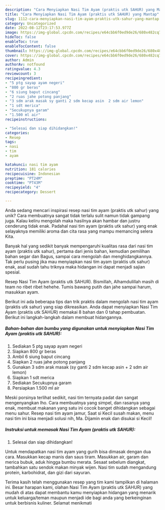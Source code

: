 ```yaml
---
description: "Cara Menyiapkan Nasi Tim Ayam (praktis utk SAHUR) yang Mantap"
title: "Cara Menyiapkan Nasi Tim Ayam (praktis utk SAHUR) yang Mantap"
slug: 1112-cara-menyiapkan-nasi-tim-ayam-praktis-utk-sahur-yang-mantap
category: Uncategorized
date: 2022-08-12T23:17:53.977Z
image: https://img-global.cpcdn.com/recipes/e64cbb6f0ed9de26/680x482cq70/nasi-tim-ayam-praktis-utk-sahur-foto-resep-utama.jpg
hideToc: false
enableToc: true
enableTocContent: false
thumbnail: https://img-global.cpcdn.com/recipes/e64cbb6f0ed9de26/680x482cq70/nasi-tim-ayam-praktis-utk-sahur-foto-resep-utama.jpg
cover: https://img-global.cpcdn.com/recipes/e64cbb6f0ed9de26/680x482cq70/nasi-tim-ayam-praktis-utk-sahur-foto-resep-utama.jpg
author: Admin
authorAv: notfound
ratingvalue: 4.3
reviewcount: 3
recipeingredient:
- "5 ptg sayap ayam negeri"
- "800 gr beras"
- "6 siung baput cincang"
- "2 ruas jahe potong panjang"
- "3 sdm arak masak sy ganti 2 sdm kecap asin  2 sdm air lemon"
- "1 sdt merica"
- "Secukupnya garam"
- "1.500 ml air"
recipeinstructions:

- "Selesai dan siap dihidangkan!"
categories:
- Resep
tags:
- nasi
- tim
- ayam

katakunci: nasi tim ayam 
nutrition: 181 calories
recipecuisine: Indonesian
preptime: "PT24M"
cooktime: "PT43M"
recipeyield: "4"
recipecategory: Dessert

---
```





Anda sedang mencari inspirasi resep nasi tim ayam (praktis utk sahur) yang unik? Cara membuatnya sangat tidak terlalu sulit namun tidak gampang juga. Kalau keliru mengolah maka hasilnya akan hambar dan justru cenderung tidak enak. Padahal nasi tim ayam (praktis utk sahur) yang enak selayaknya memiliki aroma dan cita rasa yang mampu memancing selera Kita.





Banyak hal yang sedikit banyak mempengaruhi kualitas rasa dari nasi tim ayam (praktis utk sahur), pertama dari jenis bahan, kemudian pemilihan bahan segar dan Bagus, sampai cara mengolah dan menghidangkannya. Tak perlu pusing jika mau menyiapkan nasi tim ayam (praktis utk sahur) enak,      asal sudah tahu triknya maka hidangan ini dapat menjadi sajian spesial.














Resep Nasi Tim Ayam (praktis utk SAHUR). Bismillah, Alhamdulillah masih di team no ribet ribet hehehe. Tumis bawang putih dan jahe sampai harum, masukkan ayam.






Berikut ini ada beberapa tips dan trik praktis dalam mengolah nasi tim ayam (praktis utk sahur) yang siap dikreasikan. Anda dapat menyiapkan Nasi Tim Ayam (praktis utk SAHUR) memakai 8 bahan dan 0 tahap pembuatan. Berikut ini langkah-langkah dalam membuat hidangannya.

<!--inarticleads1-->

##### Bahan-bahan dan bumbu yang digunakan untuk menyiapkan Nasi Tim Ayam (praktis utk SAHUR):

1. Sediakan 5 ptg sayap ayam negeri
1. Siapkan 800 gr beras
1. Ambil 6 siung baput cincang
1. Siapkan 2 ruas jahe potong panjang
1. Gunakan 3 sdm arak masak (sy ganti 2 sdm kecap asin + 2 sdm air lemon)
1. Siapkan 1 sdt merica
1. Sediakan Secukupnya garam
1. Persiapkan 1.500 ml air


Meski porsinya terlihat sedikit, nasi tim ternyata padat dan sangat mengenyangkan lho. Cara membuatnya yang simpel, dan rasanya yang enak, membuat makanan yang satu ini cocok banget dihidangkan sebagai menu sahur. Resep nasi tim ayam jamur, Saat si Kecil susah makan, menu nasi tim ini bisa menjadi solusi nih, Ma. Dijamin enak dan disukai si Kecil! 

<!--inarticleads2-->

##### Instruksi untuk memasak Nasi Tim Ayam (praktis utk SAHUR):


1. Selesai dan siap dihidangkan!

Untuk mendapatkan nasi tim ayam yang gurih bisa dimasak dengan dua cara. Masukkan kecap manis dan saus tiram. Masukkan air, garam dan merica bubuk, aduk hingga bumbu merata. Sesaat sebelum diangkat, tambahkan satu sendok makan minyak wijen. Nasi tim sudah mengandung protein, karbohidrat, dan gizi dari sayuran. 

Terima kasih telah menggunakan resep yang tim kami tampilkan di halaman ini. Besar harapan kami, olahan Nasi Tim Ayam (praktis utk SAHUR) yang mudah di atas dapat membantu kamu menyiapkan hidangan yang menarik untuk keluarga/teman maupun menjadi ide bagi anda yang berkeinginan untuk berbisnis kuliner. Selamat menikmati
